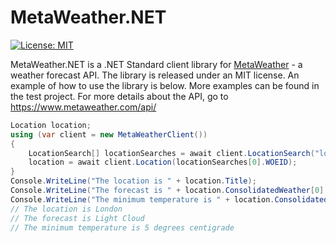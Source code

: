 # MetaWeather.NET
[![License: MIT](https://img.shields.io/badge/License-MIT-yellow.svg)](/LICENSE.md)

MetaWeather.NET is a .NET Standard client library for [MetaWeather](https://www.metaweather.com/) - a weather forecast API. The library is released under an MIT license. An example of how to use the library is below. More examples can be found in the test project. For more details about the API, go to https://www.metaweather.com/api/

```csharp
Location location;
using (var client = new MetaWeatherClient())
{
    LocationSearch[] locationSearches = await client.LocationSearch("london");
    location = await client.Location(locationSearches[0].WOEID);
}
Console.WriteLine("The location is " + location.Title);
Console.WriteLine("The forecast is " + location.ConsolidatedWeather[0].WeatherStateName);
Console.WriteLine("The minimum temperature is " + location.ConsolidatedWeather[0].MinTemperature.ToString() + " degrees centigrade");
// The location is London
// The forecast is Light Cloud
// The minimum temperature is 5 degrees centigrade
```